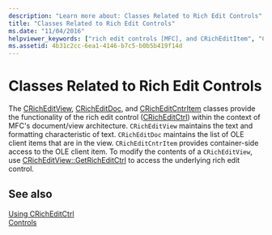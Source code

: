 ```yaml
---
description: "Learn more about: Classes Related to Rich Edit Controls"
title: "Classes Related to Rich Edit Controls"
ms.date: "11/04/2016"
helpviewer_keywords: ["rich edit controls [MFC], and CRichEditItem", "CRichEditCtrl class [MFC], related classes", "CRichEditDoc class [MFC], Rich Edit controls", "rich edit controls [MFC], classes related to", "classes [MFC], related to rich edit controls", "rich edit controls [MFC], and CRichEditView", "CRichEditCtrlItem class and CRichEditCtrl", "rich edit controls [MFC], and CRichEditDoc", "CRichEditView class [MFC], and CRichEditCtrl"]
ms.assetid: 4b31c2cc-6ea1-4146-b7c5-b0b5b419f14d
---
```

# Classes Related to Rich Edit Controls

The [CRichEditView](reference/cricheditview-class.md), [CRichEditDoc](reference/cricheditdoc-class.md), and [CRichEditCntrItem](reference/cricheditcntritem-class.md) classes provide the functionality of the rich edit control ([CRichEditCtrl](reference/cricheditctrl-class.md)) within the context of MFC's document/view architecture. `CRichEditView` maintains the text and formatting characteristic of text. `CRichEditDoc` maintains the list of OLE client items that are in the view. `CRichEditCntrItem` provides container-side access to the OLE client item. To modify the contents of a `CRichEditView`, use [CRichEditView::GetRichEditCtrl](reference/cricheditview-class.md#getricheditctrl) to access the underlying rich edit control.

## See also

[Using CRichEditCtrl](using-cricheditctrl.md)<br/>
[Controls](controls-mfc.md)
